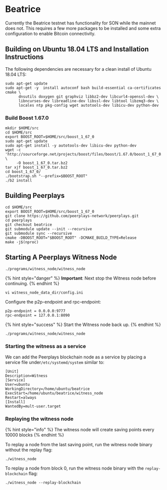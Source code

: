 # Beatrice

Currently the Beatrice testnet has functionality for SON while the mainnet does not. This requires a few more packages to be installed and some extra configuration to enable Bitcoin connectivity.

## Building on Ubuntu 18.04 LTS and Installation Instructions <a id="building-on-ubuntu-18-04-lts-and-installation-instructions"></a>

The following dependencies are necessary for a clean install of Ubuntu 18.04 LTS:

```text
sudo apt-get update
sudo apt-get -y  install autoconf bash build-essential ca-certificates cmake \
      dnsutils doxygen git graphviz libbz2-dev libcurl4-openssl-dev \
      libncurses-dev libreadline-dev libssl-dev libtool libzmq3-dev \
      locales ntp pkg-config wget autotools-dev libicu-dev python-dev
```

### Build Boost 1.67.0 <a id="build-boost-1-67-0"></a>

```text
mkdir $HOME/src
cd $HOME/src
export BOOST_ROOT=$HOME/src/boost_1_67_0
sudo apt-get update
sudo apt-get install -y autotools-dev libicu-dev python-dev
wget -c 'http://sourceforge.net/projects/boost/files/boost/1.67.0/boost_1_67_0.tar.bz2/download' \
     -O boost_1_67_0.tar.bz2
tar xjf boost_1_67_0.tar.bz2
cd boost_1_67_0/
./bootstrap.sh "--prefix=$BOOST_ROOT"
./b2 install
```

## Building Peerplays <a id="building-peerplays"></a>

```text
cd $HOME/src
export BOOST_ROOT=$HOME/src/boost_1_67_0
git clone https://github.com/peerplays-network/peerplays.git
cd peerplays
git checkout beatrice
git submodule update --init --recursive
git submodule sync --recursive
cmake -DBOOST_ROOT="$BOOST_ROOT" -DCMAKE_BUILD_TYPE=Release
make -j$(nproc)
```

## Starting A Peerplays Witness Node <a id="starting-a-peerplays-witness-node"></a>

```text
./programs/witness_node/witness_node
```

{% hint style="danger" %}
**Important**: Next stop the Witness node before continuing.
{% endhint %}

```text
vi witness_node_data_dir/config.ini
```

Configure the p2p-endpoint and rpc-endpoint:

```text
p2p-endpoint = 0.0.0.0:9777
rpc-endpoint = 127.0.0.1:8090
```

{% hint style="success" %}
Start the Witness node back up.
{% endhint %}

```text
./programs/witness_node/witness_node
```

### Starting the witness as a service <a id="starting-the-witness-as-a-service"></a>

We can add the Peerplays blockchain node as a service by placing a service file under`/etc/systemd/system` similar to:

```text
[Unit]
Description=Witness
[Service]
User=ubuntu
WorkingDirectory=/home/ubuntu/beatrice
ExecStart=/home/ubuntu/beatrice/witness_node
Restart=always
[Install]
WantedBy=mult-user.target
```

### Replaying the witness node

{% hint style="info" %}
The witness node will create saving points every 10000 blocks
{% endhint %}

To replay a node from the last saving point, run the witness node binary without the replay flag:

```text
./witness_node
```

To replay a node from block 0, run the witness node binary with the `replay-blockchain` flag:

```text
./witness_node --replay-blockchain
```

